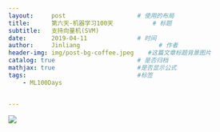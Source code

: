 ```yaml
---
layout:     post                    # 使用的布局
title:      第六天-机器学习100天           # 标题 
subtitle:   支持向量机(SVM) 
date:       2019-04-11              # 时间
author:     Jinliang                      # 作者
header-img: img/post-bg-coffee.jpeg    #这篇文章标题背景图片
catalog: true                       # 是否归档
mathjax: true                       #是否显示公式
tags:                               #标签
    - ML100Days


---
```


![](https://ws2.sinaimg.cn/large/006tNc79ly1g1z34xl98ij30m81jk4hp.jpg)